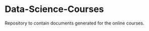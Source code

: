 Data-Science-Courses
====================

Repository to contain documents generated for the online courses.
